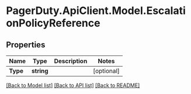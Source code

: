 # PagerDuty.ApiClient.Model.EscalationPolicyReference
## Properties

Name | Type | Description | Notes
------------ | ------------- | ------------- | -------------
**Type** | **string** |  | [optional] 

[[Back to Model list]](../README.md#documentation-for-models) [[Back to API list]](../README.md#documentation-for-api-endpoints) [[Back to README]](../README.md)

